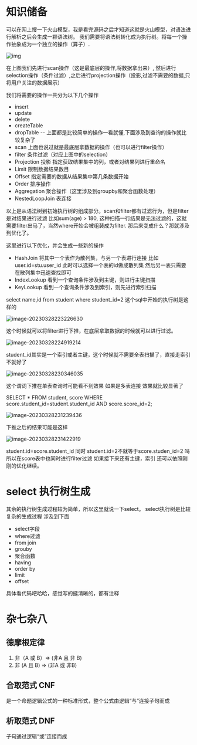# 知识储备
可以在网上搜一下火山模型，我是看完源码之后才知道这就是火山模型，对语法进行解析之后会生成一颗语法树。
我们需要将语法树转化成为执行树。将每一个操作抽象成为一个独立的操作（算子）.

![img](assets/v2-16351850250f3e715bd4bf556c1711a8_720w-1680006770486-3.webp)

在上图我们先进行scan操作（这是最底层的操作,将数据拿出来）,
然后进行selection操作（条件过滤）,之后进行projection操作（投影,过滤不需要的数据,只将用户关注的数据展示）

我们将需要的操作一共分为以下几个操作
- insert
- update
- delete
- createTable
- dropTable -- 上面都是比较简单的操作一看就懂,下面涉及到查询的操作就比较复杂了
- scan 上面也说过就是最底层拿数据的操作（也可以进行filter操作）
- filter 条件过滤（对应上图中的selection）
- Projection 投影 指定获取结果集中的列，或者对结果列进行重命名
- Limit 限制数据结果数目
- Offset 指定需要的数据从结果集中第几条数据开始
- Order 排序操作
- Aggregation 聚合操作（这里涉及到groupby和聚合函数处理）
- NestedLoopJoin 表连接

以上是从语法树到初始执行树的组成部分。scan和filter都有过滤行为，但是filter是对结果进行过滤
比如sum(age) > 180, 这种扫描一行结果是无法过滤的，这就需要filter出马了，当然where开始会被组装成为filter.
那后来变成什么？那就涉及到优化了。

这里进行以下优化，并会生成一些新的操作
- HashJoin 将其中一个表作为散列集，与另一个表进行连接 比如user.id=stu.user_id 此时可以选择一个表的id做成散列集 然后另一表只需要在散列集中迅速查找即可
- IndexLookup 看到一个查询条件涉及到主键，则进行主键扫描
- KeyLookup 看到一个查询条件涉及到索引，则先进行索引扫描

select name,id from student where student_id=2
这个sql中开始的执行树是这样的

![image-20230328223226630](assets/image-20230328223226630.png)

这个时候就可以将filter进行下推，在底层拿取数据的时候就可以进行过滤。

![image-20230328224919214](assets/image-20230328224919214.png)

student_id其实是一个索引或者主键，这个时候就不需要全表扫描了，直接走索引不就好了

![image-20230328230346035](assets/image-20230328230346035.png)

这个谓词下推在单表查询时可能看不到效果 如果是多表连接 效果就比较显著了

SELECT * FROM student, score
WHERE score.student_id=student.student_id
AND score.score_id=2;

![image-20230328231239436](assets/image-20230328231239436.png)

下推之后的结果可能是这样

![image-20230328231422919](assets/image-20230328231422919.png)

student.id=score.student_id 同时 student.id=2不就等于score.studen_id=2 吗 所以在score表中也同时进行filter过滤
如果接下来还有主键，索引 还可以依照刚刚的优化继续。

# select 执行树生成
其余的执行树生成过程较为简单，所以这里就说一下select。
select执行树是比较复杂的生成过程
涉及到下面
- select字段
- where过滤
- from join
- grouby
- 聚合函数
- having
- order by
- limit
- offset

具体看代码吧哈哈，感觉写的挺清晰的，都有注释



# 杂七杂八
## 德摩根定律
1. 非（A 或 B）=> (非A 且 非 B)
2. 非 (A 且 B) => (非A 或 非B)
## 合取范式 CNF
是一个命题逻辑公式的一种标准形式，整个公式由逻辑“与”连接子句而成
## 析取范式 DNF
子句通过逻辑“或”连接而成


